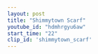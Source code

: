```yaml
---
layout: post
title: "Shimmytown Scarf"
youtube_id: "hdmhrgyu6aw"
start_time: "22"
clip_id: 'shimmytown_scarf'
---
```

